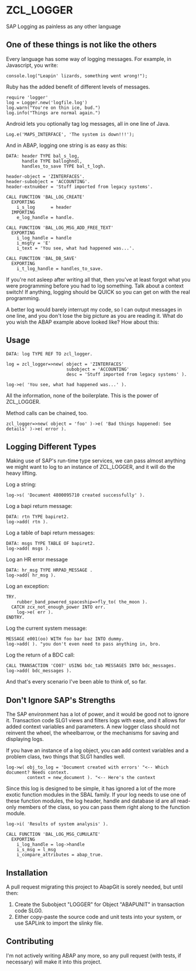 # ZCL_LOGGER

SAP Logging as painless as any other language

## One of these things is not like the others

Every language has some way of logging messages. For example, in Javascript, you write:

    console.log("Leapin' lizards, something went wrong!");

Ruby has the added benefit of different levels of messages.

    require 'logger'
    log = Logger.new('logfile.log')
    log.warn("You're on thin ice, bud.")
    log.info("Things are normal again.")

Android lets you optionally tag log messages, all in one line of Java.

    Log.e('MAPS_INTERFACE', 'The system is down!!!');

And in ABAP, logging one string is as easy as this:

    DATA: header TYPE bal_s_log,
          handle TYPE balloghndl,
          handles_to_save TYPE bal_t_logh.
    
    header-object = 'ZINTERFACES'.
    header-subobject = 'ACCOUNTING'.
    header-extnumber = 'Stuff imported from legacy systems'.
    
    CALL FUNCTION 'BAL_LOG_CREATE'
      EXPORTING
        i_s_log      = header
      IMPORTING
        e_log_handle = handle.
    
    CALL FUNCTION 'BAL_LOG_MSG_ADD_FREE_TEXT'
      EXPORTING
        i_log_handle = handle
        i_msgty = 'E'
        i_text = 'You see, what had happened was...'.

    CALL FUNCTION 'BAL_DB_SAVE'
      EXPORTING
        i_t_log_handle = handles_to_save.

If you're not asleep after writing all that, then you've at least forgot
what you were programming before you had to log something. Talk about a
context switch! If anything, logging should be QUICK so you can get on
with the real programming.

A better log would barely interrupt my code, so I can output messages in
one line, and you don't lose the big picture as you are reading it. What
do you wish the ABAP example above looked like?  How about this:

## Usage

    DATA: log TYPE REF TO zcl_logger.
    
    log = zcl_logger=>new( object = 'ZINTERFACES'
                           subobject = 'ACCOUNTING'
                           desc = 'Stuff imported from legacy systems' ).
    
    log->e( 'You see, what had happened was...' ).

All the information, none of the boilerplate. This is the power of ZCL_LOGGER.

Method calls can be chained, too. 

    zcl_logger=>new( object = 'foo' )->e( 'Bad things happened: See details' )->e( error ).

## Logging Different Types

Making use of SAP's run-time type services, we can pass almost anything we
might want to log to an instance of ZCL_LOGGER, and it will do the heavy lifting.

Log a string:

    log->s( 'Document 4800095710 created successfully' ).

Log a bapi return message:

    DATA: rtn TYPE bapiret2.
    log->add( rtn ).

Log a table of bapi return messages:

    DATA: msgs TYPE TABLE OF bapiret2.
    log->add( msgs ).

Log an HR error message

    DATA: hr_msg TYPE HRPAD_MESSAGE .
    log->add( hr_msg ).

Log an exception:

    TRY.
        rubber_band_powered_spaceship=>fly_to( the_moon ).
      CATCH zcx_not_enough_power INTO err.
        log->e( err ).
    ENDTRY.

Log the current system message:

    MESSAGE e001(oo) WITH foo bar baz INTO dummy.
    log->add( ). "you don't even need to pass anything in, bro.

Log the return of a BDC call:

    CALL TRANSACTION 'CO07' USING bdc_tab MESSAGES INTO bdc_messages.
    log->add( bdc_messages ).

And that's every scenario I've been able to think of, so far.

## Don't Ignore SAP's Strengths

The SAP environment has a lot of power, and it would be good not to ignore
it. Transaction code SLG1 views and filters logs with ease, and it allows
for added context variables and parameters. A new logger class should not
reinvent the wheel, the wheelbarrow, or the mechanisms for saving and
displaying logs.

If you have an instance of a log object, you can add context variables and
a problem class, two things that SLG1 handles well.

    log->w( obj_to_log = 'Document created with errors' "<-- Which document? Needs context.
            context = new_document ). "<-- Here's the context

Since this log is designed to be simple, it has ignored a lot of the more
exotic function modules in the SBAL family. If your log needs to use one
of these function modules, the log header, handle and database id are all
read-only members of the class, so you can pass them right along to the
function module.

    log->i( 'Results of system analysis' ).

    CALL FUNCTION 'BAL_LOG_MSG_CUMULATE'
      EXPORTING
        i_log_handle = log->handle
        i_s_msg = l_msg
        i_compare_attributes = abap_true.

## Installation

A pull request migrating this project to AbapGit is sorely needed, but until then:

1. Create the Subobject "LOGGER" for Object "ABAPUNIT" in transaction code SLG0.
2. Either copy-paste the source code and unit tests into your system, or use SAPLink to import the slinky file.

## Contributing

I'm not actively writing ABAP any more, so any pull request (with tests, if necessary) will make it into this project.
